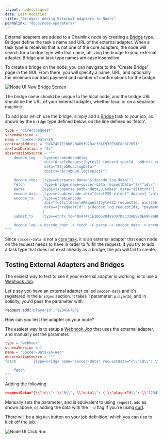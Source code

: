 ```yaml
---
layout: nodes.liquid
date: Last Modified
title: "Bridges: Adding External Adapters to Nodes"
permalink: "docs/node-operators/"
---
```

External adapters are added to a Chainlink node by creating a [Bridge](https://docs.chain.link/docs/jobs/task-types/bridge/) type. Bridges define the task's name and URL of the external adapter. When a task type is received that is not one of the core adapters, the node will search for a bridge type with that name, utilizing the bridge to your external adapter. Bridge and task type names are case insensitive.

To create a bridge on the node, you can navigate to the "Create Bridge" page in the GUI. From there, you will specify a name, URL, and optionally the minimum contract payment and number of confirmations for the bridge.

![Node UI New Bridge Screen](/files/ea-new-bridge.png)

The bridge name should be unique to the local node, and the bridge URL should be the URL of your external adapter, whether local or on a separate machine.

To add jobs which use the bridge, simply add a [Bridge](https://docs.chain.link/docs/jobs/task-types/bridge/) task to your job, as shown by the `bridge` type defined below, on the line defined as 'fetch'.

```toml
type = "directrequest"
schemaVersion = 1
name = "Soccer-Data-EA
contractAddress = "0xA74F1E1Bb6204B9397Dac33AE970E68F8aBC7651"
maxTaskDuration = "0s"
observationSource = """
    decode_log   [type=ethabidecodelog
                  abi="OracleRequest(bytes32 indexed specId, address requester, bytes32 requestId, uint256 payment, address callbackAddr, bytes4 callbackFunctionId, uint256 cancelExpiration, uint256 dataVersion, bytes data)"
                  data="$(jobRun.logData)"
                  topics="$(jobRun.logTopics)"]

    decode_cbor  [type=cborparse data="$(decode_log.data)"]
    fetch        [type=bridge name=soccer-data requestData="{\\"id\\": $(jobSpec.externalJobID), \\"data\\": { \\"playerId\\": $(decode_cbor.playerId)}}"]
    parse        [type=jsonparse path="data,0,Games" data="$(fetch)"]
    encode_data  [type=ethabiencode abi="(uint256 value)" data=<{ "value": $(parse) }>]
    encode_tx    [type=ethabiencode
                  abi="fulfillOracleRequest(bytes32 requestId, uint256 payment, address callbackAddress, bytes4 callbackFunctionId, uint256 expiration, bytes32 data)"
                  data=<{"requestId": $(decode_log.requestId), "payment": $(decode_log.payment), "callbackAddress": $(decode_log.callbackAddr), "callbackFunctionId": $(decode_log.callbackFunctionId), "expiration": $(decode_log.cancelExpiration), "data": $(encode_data)}>
                 ]
    submit_tx    [type=ethtx to="0xA74F1E1Bb6204B9397Dac33AE970E68F8aBC7651" data="$(encode_tx)"]

    decode_log -> decode_cbor -> fetch -> parse -> encode_data -> encode_tx -> submit_tx
"""
```

Since `soccer-data` is not a [core task](../tasks/), it is an external adapter that each node on the request needs to have in order to fulfill the request. If you try to add a task type that does not exist already as a bridge, the job will fail to create.

## Testing External Adapters and Bridges

The easiest way to test to see if your external adapter is working, is to use a [Webhook Job](https://docs.chain.link/docs/jobs/types/webhook/).

Let's say you have an external adapter called `soccer-data` and it's registered in the `bridges` section. It takes 1 parameter: `playerId`, and in solidity, you'd pass the parameter with:
```javascript
request.add("playerId","12345678")
```
How can you test the adapter on your node?

The easiest way is to setup a [Webhook Job](https://docs.chain.link/docs/jobs/types/webhook/) that uses the external adapter, and manually set the parameter.

```toml
type = "webhook"
schemaVersion = 1
name = "Soccer-Data-EA-Web"
observationSource = """
fetch        [type=bridge name="soccer-data" requestData="{\\"id\\": \\"0\\", \\"data\\": { \\"playerId\\": \\"12345678\\"}}"]

    fetch
"""
```

Adding the following:
```json
requestData="{\\"id\\": \\"0\\", \\"data\\": { \\"playerId\\": \\"12345678\\"}}"
```
Manually sets the parameter, and is equivalent to using `request.add` as shown above, or adding the data with the `--d` flag if you're using [curl](https://curl.se/).

There will be a big `Run` button on your job definition, which you can use to kick off the job.

![Node UI Click Run](/files/webhook-run.png)